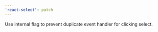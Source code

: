 ```yaml
---
'react-select': patch
---
```


Use internal flag to prevent duplicate event handler for clicking select.
